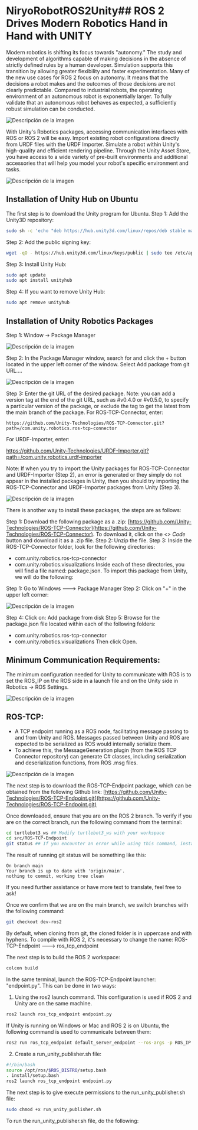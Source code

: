 # NiryoRobotROS2Unity## ROS 2 Drives Modern Robotics Hand in Hand with UNITY

Modern robotics is shifting its focus towards "autonomy." The study and development of algorithms capable of making decisions in the absence of strictly defined rules by a human developer. Simulation supports this transition by allowing greater flexibility and faster experimentation. Many of the new use cases for ROS 2 focus on autonomy.
It means that the decisions a robot makes and the outcomes of those decisions are not clearly predictable. Compared to industrial robots, the operating environment of an autonomous robot is exponentially larger. To fully validate that an autonomous robot behaves as expected, a sufficiently robust simulation can be conducted.

![Descripción de la imagen](static/image1_2.png)


With Unity's Robotics packages, accessing communication interfaces with ROS or ROS 2 will be easy. Import existing robot configurations directly from URDF files with the URDF Importer. Simulate a robot within Unity's high-quality and efficient rendering pipeline. Through the Unity Asset Store, you have access to a wide variety of pre-built environments and additional accessories that will help you model your robot's specific environment and tasks.

![Descripción de la imagen](static/image4_3.png)


## Installation of Unity Hub on Ubuntu

The first step is to download the Unity program for Ubuntu.
Step 1: Add the Unity3D repository:
```sh
sudo sh -c 'echo "deb https://hub.unity3d.com/linux/repos/deb stable main" > /etc/apt/sources.list.d/unityhub.list'
```
Step 2: Add the public signing key:
```sh
wget -qO - https://hub.unity3d.com/linux/keys/public | sudo tee /etc/apt/trusted.gpg.d/unityhub.asc
```
Step 3: Install Unity Hub:
```sh
sudo apt update
sudo apt install unityhub
```
Step 4: If you want to remove Unity Hub:
```sh
sudo apt remove unityhub
```

## Installation of Unity Robotics Packages

Step 1: Window -> Package Manager

![Descripción de la imagen](static/Untitled2.png)


Step 2: In the Package Manager window, search for and click the + button located in the upper left corner of the window. Select Add package from git URL....

![Descripción de la imagen](static/Untitled3.png)



Step 3: Enter the git URL of the desired package. Note: you can add a version tag at the end of the git URL, such as #v0.4.0 or #v0.5.0, to specify a particular version of the package, or exclude the tag to get the latest from the main branch of the package.
For ROS-TCP-Connector, enter:
```plaintext
https://github.com/Unity-Technologies/ROS-TCP-Connector.git?path=/com.unity.robotics.ros-tcp-connector
```

For URDF-Importer, enter:

https://github.com/Unity-Technologies/URDF-Importer.git?path=/com.unity.robotics.urdf-importer


Note:
If when you try to import the Unity packages for ROS-TCP-Connector and URDF-Importer (Step 2), an error is generated or they simply do not appear in the installed packages in Unity, then you should try importing the ROS-TCP-Connector and URDF-Importer packages from Unity (Step 3).

![Descripción de la imagen](static/Untitled4.png)



There is another way to install these packages, the steps are as follows:

Step 1: Download the following package as a .zip: [https://github.com/Unity-Technologies/ROS-TCP-Connector](https://github.com/Unity-Technologies/ROS-TCP-Connector). To download it, click on the *<> Code* button and download it as a .zip file.
Step 2: Unzip the file.
Step 3: Inside the ROS-TCP-Connector folder, look for the following directories:
- com.unity.robotics.ros-tcp-connector
- com.unity.robotics.visualizations
Inside each of these directories, you will find a file named: package.json. To import this package from Unity, we will do the following:

Step 1: Go to Windows ---> Package Manager
Step 2: Click on "+" in the upper left corner:


![Descripción de la imagen](static/Untitled5.png)


Step 4: Click on: Add package from disk
Step 5: Browse for the package.json file located within each of the following folders:
- com.unity.robotics.ros-tcp-connector
- com.unity.robotics.visualizations
Then click Open.

## Minimum Communication Requirements:
The minimum configuration needed for Unity to communicate with ROS is to set the ROS_IP on the ROS side in a launch file and on the Unity side in Robotics -> ROS Settings.

![Descripción de la imagen](static/ros2_protocol.png)
 
## ROS-TCP:

- A TCP endpoint running as a ROS node, facilitating message passing to and from Unity and ROS. Messages passed between Unity and ROS are expected to be serialized as ROS would internally serialize them.
- To achieve this, the MessageGeneration plugin (from the ROS TCP Connector repository) can generate C# classes, including serialization and deserialization functions, from ROS .msg files.

![Descripción de la imagen](static/Untitled6.png)

The next step is to download the ROS-TCP-Endpoint package, which can be obtained from the following Github link:
[https://github.com/Unity-Technologies/ROS-TCP-Endpoint.git](https://github.com/Unity-Technologies/ROS-TCP-Endpoint.git)

Once downloaded, ensure that you are on the ROS 2 branch. To verify if you are on the correct branch, run the following command from the terminal:
```sh
cd turtlebot3_ws ## Modify turtlebot3_ws with your workspace
cd src/ROS-TCP-Endpoint
git status ## If you encounter an error while using this command, install git with: sudo apt install git
```
The result of running git status will be something like this:
```
On branch main
Your branch is up to date with 'origin/main'.
nothing to commit, working tree clean
```
If you need further assistance or have more text to translate, feel free to ask!

Once we confirm that we are on the main branch, we switch branches with the following command:
```sh
git checkout dev-ros2
```
By default, when cloning from git, the cloned folder is in uppercase and with hyphens. To compile with ROS 2, it's necessary to change the name:
ROS-TCP-Endpoint ---> ros_tcp_endpoint

The next step is to build the ROS 2 workspace:
```sh
colcon build
```
In the same terminal, launch the ROS-TCP-Endpoint launcher: "endpoint.py". This can be done in two ways:
1. Using the ros2 launch command. This configuration is used if ROS 2 and Unity are on the same machine.
```sh
ros2 launch ros_tcp_endpoint endpoint.py
```
If Unity is running on Windows or Mac and ROS 2 is on Ubuntu, the following command is used to communicate between them:
```sh
ros2 run ros_tcp_endpoint default_server_endpoint --ros-args -p ROS_IP:=IP_MACHINE -p
```
2. Create a run_unity_publisher.sh file:
```sh
#!/bin/bash
source /opt/ros/$ROS_DISTRO/setup.bash
. install/setup.bash
ros2 launch ros_tcp_endpoint endpoint.py
```
The next step is to give execute permissions to the run_unity_publisher.sh file:
```sh
sudo chmod +x run_unity_publisher.sh
```
To run the run_unity_publisher.sh file, do the following:










